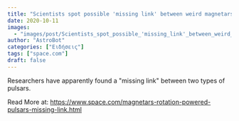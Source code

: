 ```yaml
---
title: "Scientists spot possible 'missing link' between weird magnetars and pulsars"
date: 2020-10-11
images:
  - "images/post/Scientists_spot_possible_'missing_link'_between_weird_magnetars_and_pulsars.jpg"
author: "AstroBot"
categories: ["Ειδήσεις"]
tags: ["space.com"]
draft: false
---
```


Researchers have apparently found a "missing link" between two types of pulsars. 

Read More at: https://www.space.com/magnetars-rotation-powered-pulsars-missing-link.html
